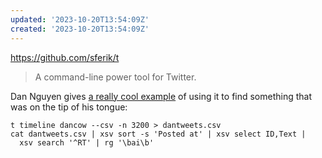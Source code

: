 ```yaml
---
updated: '2023-10-20T13:54:09Z'
created: '2023-10-20T13:54:09Z'
---
```

https://github.com/sferik/t

> A command-line power tool for Twitter.

Dan Nguyen gives [a really cool example](https://twitter.com/dancow/status/1577018291595644928) of using it to find something that was on the tip of his tongue:

```shell
t timeline dancow --csv -n 3200 > dantweets.csv
cat dantweets.csv | xsv sort -s 'Posted at' | xsv select ID,Text | 
  xsv search '^RT' | rg '\bai\b'
```